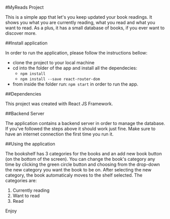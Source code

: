#MyReads Project

This is a simple app that let's you keep updated your book readings. It shows you what you are currently reading, what you read and what you want to read.
As a plus, it has a small database of books, if you ever want to discover more.

##Install application

In order to run the application, please follow the instructions bellow:
- clone the project to your local machine
- cd into the folder of the app and install all the dependecies:
    - `npm install`
    - `npm install --save react-router-dom`
- from inside the folder run: `npm start` in order to run the app.

##Dependencies

This project was created with React JS Framework.

##Backend Server

The application contains a backend server in order to manage the database. If you've followed the steps above it should work just fine. Make sure to have an internet connection the first time you run it.

##Using the application

The bookshelf has 3 categories for the books and an add new book button (on the bottom of the screen).
You can change the book's category any time by clicking the green circle button and choosing from the drop-down the new category you want the book to be on.
After selecting the new category, the book automaticaly moves to the shelf selected.
The categories are:
1. Currently reading
2. Want to read
3. Read

Enjoy
 